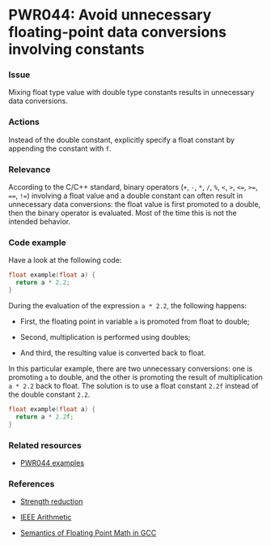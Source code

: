 # PWR044: Avoid unnecessary floating-point data conversions involving constants

### Issue

Mixing float type value with double type constants results in unnecessary data
conversions.

### Actions

Instead of the double constant, explicitly specify a float constant by appending
the constant with `f`.

### Relevance

According to the C/C++ standard, binary operators (`+`, `-`, `*`, `/`, `%`, `<`,
`>`, `<=`, `>=`, `==`, `!=`) involving a float value and a double constant can
often result in unnecessary data conversions: the float value is first promoted
to a double, then the binary operator is evaluated. Most of the time this is not
the intended behavior.

### Code example

Have a look at the following code:

```c
float example(float a) {
  return a * 2.2;
}
```

During the evaluation of the expression `a * 2.2`, the following happens:

* First, the floating point in variable `a` is promoted from float to double;

* Second, multiplication is performed using doubles;

* And third, the resulting value is converted back to float.

In this particular example, there are two unnecessary conversions: one is
promoting `a` to double, and the other is promoting the result of multiplication
`a * 2.2` back to float. The solution is to use a float constant `2.2f` instead
of the double constant `2.2`.

```c
float example(float a) {
  return a * 2.2f;
}
```

### Related resources

* [PWR044 examples](https://github.com/codee-com/open-catalog/tree/main/Checks/PWR044/)

### References

* [Strength reduction](../../Glossary/Strength-reduction.md)

* [IEEE Arithmetic](https://docs.oracle.com/cd/E19957-01/806-3568/ncg_math.html#:~:text=IEEE%20754%20specifies%20exactly%20the,defined%20by%20the%20IEEE%20standard)

* [Semantics of Floating Point Math in GCC](https://gcc.gnu.org/wiki/FloatingPointMath)
